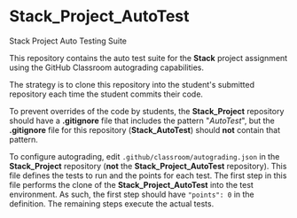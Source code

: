 # Stack_Project_AutoTest
Stack Project Auto Testing Suite

This repository contains the auto test suite for the **Stack** project assignment using the GitHub Classroom autograding capabilities.

The strategy is to clone this repository into the student's submitted repository each time the student commits their code.

To prevent overrides of the code by students, the **Stack_Project** repository should have a **.gitignore** file that includes the pattern "*AutoTest*", but the **.gitignore** file for this repository (**Stack_AutoTest**) should **not** contain that pattern.

To configure autograding, edit `.github/classroom/autograding.json` in the **Stack_Project** repository (**not** the **Stack_Project_AutoTest** repository). This file defines the tests to run and the points for each test.  The first step in this file performs the clone of the **Stack_Project_AutoTest** into the test environment.  As such, the first step should have `"points": 0` in the definition.  The remaining steps execute the actual tests.

